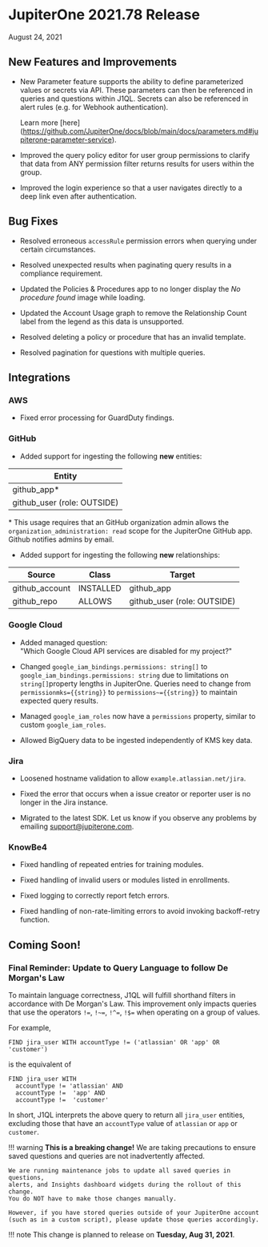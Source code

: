 # JupiterOne 2021.78 Release

August 24, 2021 

## New Features and Improvements

- New Parameter feature supports the ability to define parameterized values or secrets via API. These parameters can then be referenced in queries 
  and questions within J1QL. Secrets can also be referenced in alert rules (e.g. for Webhook authentication). 

  Learn more [here] (https://github.com/JupiterOne/docs/blob/main/docs/parameters.md#jupiterone-parameter-service). 

- Improved the query policy editor for user group permissions to clarify that data from ANY permission filter returns results for users within the group.

- Improved the login experience so that a user navigates directly to a deep link even after authentication.

## Bug Fixes

- Resolved erroneous `accessRule` permission errors when querying under certain circumstances.

- Resolved unexpected results when paginating query results in a compliance requirement.

- Updated the Policies & Procedures app to no longer display the *No procedure found* image while loading.

- Updated the Account Usage graph to remove the Relationship Count label from the legend as this data is unsupported.

- Resolved deleting a policy or procedure that has an invalid template.

- Resolved pagination for questions with multiple queries.

## Integrations

### AWS

- Fixed error processing for GuardDuty findings.

### GitHub

- Added support for ingesting the following **new** entities:

| Entity                      |
| --------------------------- |
| github_app\*                |
| github_user (role: OUTSIDE) |

\* This usage requires that an GitHub organization admin allows the `organization_administration: read` scope for the JupiterOne GitHub app. Github notifies admins by email.



- Added support for ingesting the following **new** relationships:

| Source         | Class     | Target                      |
| -------------- | --------- | --------------------------- |
| github_account | INSTALLED | github_app                  |
| github_repo    | ALLOWS    | github_user (role: OUTSIDE) |

### Google Cloud

- Added managed question:  
  "Which Google Cloud API services are disabled for my project?"

- Changed `google_iam_bindings.permissions: string[]` to
  `google_iam_bindings.permissions: string` due to limitations on
  `string[]`property lengths in JupiterOne. Queries need to change from `permissionmks={{string}}` to `permissions~={{string}}` to maintain expected query results.

- Managed `google_iam_roles` now have a `permissions` property, similar to
  custom `google_iam_roles`.

- Allowed BigQuery data to be ingested independently of KMS key data.

### Jira

- Loosened hostname validation to allow `example.atlassian.net/jira`.

- Fixed the error that occurs when a issue creator or reporter user is no longer in the Jira instance.

- Migrated to the latest SDK. Let us know if you observe any problems by emailing <support@jupiterone.com>.

### KnowBe4

- Fixed handling of repeated entries for training modules.

- Fixed handling of invalid users or modules listed in enrollments.

- Fixed logging to correctly report fetch errors.

- Fixed handling of non-rate-limiting errors to avoid invoking backoff-retry function.



## Coming Soon!

### Final Reminder: Update to Query Language to follow De Morgan's Law

To maintain language correctness, J1QL will fulfill shorthand filters in accordance 
with De Morgan's Law. This improvement only impacts queries that use the 
operators `!=`, `!~=`, `!^=`, `!$=` when operating on a group of values.

For example, 

```j1ql
FIND jira_user WITH accountType != ('atlassian' OR 'app' OR 'customer')
```

is the equivalent of

```j1ql
FIND jira_user WITH 
  accountType != 'atlassian' AND 
  accountType !=  'app' AND 
  accountType !=  'customer'
```

In short, J1QL interprets the above query to return all `jira_user` entities, 
excluding those that have an `accountType` value of `atlassian` or `app` or `customer`. 

  !!! warning
    **This is a breaking change!** We are taking precautions to ensure saved questions 
    and queries are not inadvertently affected.  
    
    We are running maintenance jobs to update all saved queries in questions, 
    alerts, and Insights dashboard widgets during the rollout of this change.
    You do NOT have to make those changes manually.
    
    However, if you have stored queries outside of your JupiterOne account 
    (such as in a custom script), please update those queries accordingly.   

 !!! note
    This change is planned to release on **Tuesday, Aug 31, 2021**.
